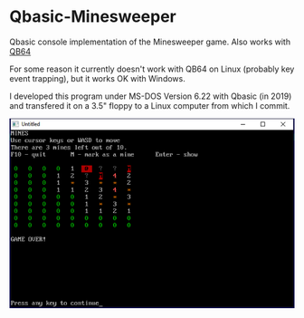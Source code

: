 # Qbasic-Minesweeper
Qbasic console implementation of the Minesweeper game. Also works with [QB64](http://www.qb64.net/)

For some reason it currently doesn't work with QB64 on Linux (probably key event trapping), but it works OK with Windows.

I developed this program under MS-DOS Version 6.22 with Qbasic (in 2019) and transfered it on a 3.5" floppy to a Linux computer from which I commit.

![QB64 screenshot](https://github.com/ondras12345/Qbasic-Minesweeper/blob/master/docs/Images/QB64.png)
